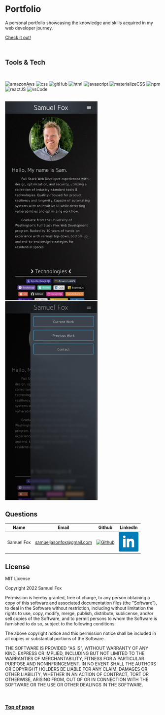 
# Portfolio

A personal portfolio showcasing the knowledge and skills acquired in my web developer journey.

[Check it out!](https://samueljfox.com/) 

<br>

## Tools & Tech

<br/>

![amazonAws](https://img.shields.io/badge/-Amazon%20AWS-232F3E?logo=Amazon%20AWS&logoColor=FF9900)
![css](https://img.shields.io/badge/-CSS-white?logo=css3&logoColor=1572B6)
![gitHub](https://img.shields.io/badge/-GitHub-181717?logo=GitHub&logoColor=white)
![html](https://img.shields.io/badge/-HTML-white?logo=html5)
![javascript](https://img.shields.io/badge/-Javascript-yellow?logo=javascript)
![materializeCSS](https://img.shields.io/badge/-Materialize-FF7F7F?logo=Material%20Design&logoColor=white)
![npm](https://img.shields.io/badge/-npm-CB3837?logo=NPM)
![reactJS](https://img.shields.io/badge/-ReactJS-000000?logo=React&logoColor=61DAFB)
![vsCode](https://img.shields.io/badge/-Visual%20Studio%20Code-white?logo=Visual%20Studio%20Code&logoColor=007ACC)

<br/>

<img src="assets/screenshots/0.png" width="300px" alt="screenshot"/>
<img src="assets/screenshots/1.png" width="300px" alt="screenshot"/>

## Questions

| Name | Email  | Github  | LinkedIn |
| :--: | :----: | :-----: | :------: |
| Samuel Fox | samueljasonfox@gmail.com | [![Github](./public/logo/github/GitHub-Mark-Light-64px.png)](https://github.com/samuelfox1) | [![LinkedIn](./public/logo/linkedin/linkedin.png)](https://www.linkedin.com/in/samuel-fox-tacoma) |


## License

MIT License

Copyright 2022 Samuel Fox

Permission is hereby granted, free of charge, to any person obtaining a copy of this software and associated documentation files (the "Software"), to deal in the Software without restriction, including without limitation the rights to use, copy, modify, merge, publish, distribute, sublicense, and/or sell copies of the Software, and to permit persons to whom the Software is furnished to do so, subject to the following conditions:

The above copyright notice and this permission notice shall be included in all copies or substantial portions of the Software.

THE SOFTWARE IS PROVIDED "AS IS", WITHOUT WARRANTY OF ANY KIND, EXPRESS OR IMPLIED, INCLUDING BUT NOT LIMITED TO THE WARRANTIES OF MERCHANTABILITY, FITNESS FOR A PARTICULAR PURPOSE AND NONINFRINGEMENT. IN NO EVENT SHALL THE AUTHORS OR COPYRIGHT HOLDERS BE LIABLE FOR ANY CLAIM, DAMAGES OR OTHER LIABILITY, WHETHER IN AN ACTION OF CONTRACT, TORT OR OTHERWISE, ARISING FROM, OUT OF OR IN CONNECTION WITH THE SOFTWARE OR THE USE OR OTHER DEALINGS IN THE SOFTWARE.

<br/>

### [Top of page](#README-Generator)
